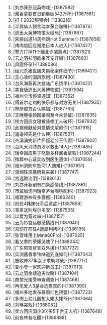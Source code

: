 
1. [刘亦菲彭冠英吻戏]-[1387582]
1. [酱香拿铁首日销量破542万杯]-[1387581]
1. [打卡2023服贸会]-[1388216]
1. [半佛仙人预言瑞幸茅台咖啡]-[1387876]
1. [逃出大英博物馆大结局]-[1387987]
1. [宋茜出道14周年跳Hot Summer]-[1387858]
1. [烤肉店回应谢绝日本人进入]-[1387427]
1. [警方打掉11个缅北诈骗窝点]-[1387921]
1. [云之羽衫羽欲来互宠好甜]-[1387660]
1. [凤霞怀孕]-[1388086]
1. [缅北杀猪盘屠夫揭秘案件细节]-[1386427]
1. [王心凌的国风旗袍]-[1387430]
1. [台风海葵再次登陆广东饶平]-[1387422]
1. [美食版逃出大英博物馆]-[1387594]
1. [福州全市停课通知]-[1387352]
1. [傅首尔老刘的快乐都与对方无关]-[1387935]
1. [林彦俊方否认嫖娼]-[1387763]
1. [王睡睡张硕因婚闹至今未领证]-[1387835]
1. [校方回应女寝被装修工人破坏]-[1387932]
1. [此视频献给对爱情失望的你]-[1387915]
1. [遥遥领先是什么梗]-[1387537]
1. [齐溪演完新片怀疑老公王传君]-[1387902]
1. [台风天消防员涉水救出14人]-[1387485]
1. [瑞幸回应男子怒砸多杯酱香拿铁]-[1387244]
1. [殡葬中心证实收到医生遗体]-[1387059]
1. [福州消防车坠河1人遇难]-[1387851]
1. [深圳狂风暴雨将来袭]-[1387747]
1. [宫远徵流泪]-[1388013]
1. [刘亦菲新剧有四条感情线]-[1387861]
1. [市监局询问瑞幸茅台咖啡配料]-[1387923]
1. [福建游神有多震撼]-[1386340]
1. [前任4韩庚分手后遗症]-[1387658]
1. [普京送别埃尔多安]-[1387505]
1. [以爱为营过审]-[1387157]
1. [云为衫宫远徵感情线]-[1387040]
1. [郑恺在前任4遭犀利拷问]-[1386195]
1. [张雪峰用上Mate60Pro]-[1387025]
1. [看父辈的荣耀哭瞎了]-[1388044]
1. [广东男篮官宣双外援]-[1387737]
1. [实测酱香拿铁味道到底如何]-[1387043]
1. [被收养37年女子求助寻亲]-[1387717]
1. [麦小登一家欢迎新员工]-[1387013]
1. [云之羽金靖追夫攻略]-[1387104]
1. [商黎光接受审查调查]-[1387468]
1. [再见爱人3是会选嘉宾的]-[1387390]
1. [福州多地发布暴雨红色预警]-[1387723]
1. [多肉上幼儿园想太姥太姥爷]-[1387084]
1. [刘琳哭戏]-[1388082]
1. [卖方回应国企3亿买5千台无人机]-[1387648]
1. [前夜林昔吃醋]-[1386888]